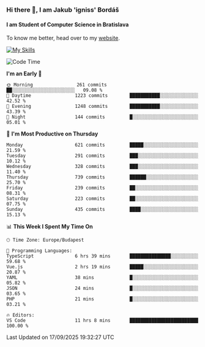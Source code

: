 ### Hi there 👋, I am Jakub 'igniss' Bordáš

#### I am Student of Computer Science in Bratislava
To know me better, head over to my [website](https://bordas.sk).

[![My Skills](https://skillicons.dev/icons?i=js,typescript,html,css,figma,svelte,vue,next,postgresql,nest,express,nodejs)](https://bordas.sk)


<!--START_SECTION:waka-->
![Code Time](http://img.shields.io/badge/Code%20Time-2%2C127%20hrs%2039%20mins-blue)

**I'm an Early 🐤** 

```text
🌞 Morning                261 commits         ██░░░░░░░░░░░░░░░░░░░░░░░   09.08 % 
🌆 Daytime                1223 commits        ███████████░░░░░░░░░░░░░░   42.52 % 
🌃 Evening                1248 commits        ███████████░░░░░░░░░░░░░░   43.39 % 
🌙 Night                  144 commits         █░░░░░░░░░░░░░░░░░░░░░░░░   05.01 % 
```
📅 **I'm Most Productive on Thursday** 

```text
Monday                   621 commits         █████░░░░░░░░░░░░░░░░░░░░   21.59 % 
Tuesday                  291 commits         ███░░░░░░░░░░░░░░░░░░░░░░   10.12 % 
Wednesday                328 commits         ███░░░░░░░░░░░░░░░░░░░░░░   11.40 % 
Thursday                 739 commits         ██████░░░░░░░░░░░░░░░░░░░   25.70 % 
Friday                   239 commits         ██░░░░░░░░░░░░░░░░░░░░░░░   08.31 % 
Saturday                 223 commits         ██░░░░░░░░░░░░░░░░░░░░░░░   07.75 % 
Sunday                   435 commits         ████░░░░░░░░░░░░░░░░░░░░░   15.13 % 
```


📊 **This Week I Spent My Time On** 

```text
🕑︎ Time Zone: Europe/Budapest

💬 Programming Languages: 
TypeScript               6 hrs 39 mins       ███████████████░░░░░░░░░░   59.68 % 
Vue.js                   2 hrs 19 mins       █████░░░░░░░░░░░░░░░░░░░░   20.87 % 
YAML                     38 mins             █░░░░░░░░░░░░░░░░░░░░░░░░   05.82 % 
JSON                     24 mins             █░░░░░░░░░░░░░░░░░░░░░░░░   03.65 % 
PHP                      21 mins             █░░░░░░░░░░░░░░░░░░░░░░░░   03.21 % 

🔥 Editors: 
VS Code                  11 hrs 8 mins       █████████████████████████   100.00 % 
```


 Last Updated on 17/09/2025 19:32:27 UTC
<!--END_SECTION:waka-->
